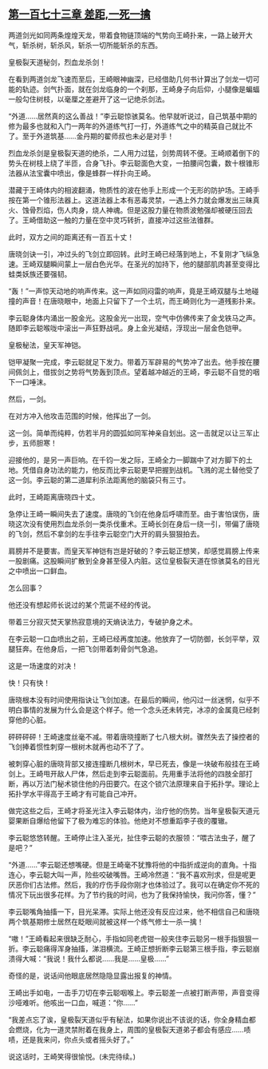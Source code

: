## [第一百七十三章 差距,一死一擒](https://www.xxbiquge.com/11_11207/8922612.html)


  两道剑光如同两条煌煌天龙，带着食物链顶端的气势向王崎扑来，一路上破开大气，斩杀树，斩杀风，斩杀一切所能斩杀的东西。

  皇极裂天道秘剑，烈血龙杀剑！

  在看到两道剑龙飞速而至后，王崎眼神幽深，已经借助几何书计算出了剑龙一切可能的轨迹。剑气扑面，就在剑龙临身的一个刹那，王崎身子向后仰，小腿像是蝙蝠一般勾住树枝，以毫厘之差避开了这一记绝杀剑法。

  “外道……居然真的这么善战！”李云聪惊骇莫名。他早就听说过，自己筑基中期的修为最多也就和入门一两年的外道练气打一打，外道练气之中的精英自己就比不了。至于外道筑基……金丹期的翟师叔也未必是对手！

  烈血龙杀剑是皇极裂天道的绝杀，二人用力过猛，剑势周转不便。王崎顺着倒下的势头在树枝上绕了半匝，合身飞扑。李云聪面色大变，一拍腰间包囊，数十根锥形法器从法宝囊中喷出，像是蜂群一样扑向王崎。

  潜藏于王崎体内的相波翻涌，物质性的波在他手上形成一个无形的防护场。王崎手按在第一个锥形法器上。这道法器上本有恶毒灵禁，一遇上外力就会爆发出三昧真火、蚀骨烈焰，伤人肉身，烧人神魂。但是这股力量在物质波勉强却被硬压回去了。王崎借助这一触的力量在空中灵巧转折，直接冲过这些法锥群。

  此时，双方之间的距离还有一百五十丈！

  唐晓剑诀一引，冲过头的飞剑立即回转。此时王崎已经落到地上，不复刚才飞纵急速。王崎双腿瞬间蒙上一层白色光华。在圣光的加持下，他的腿部肌肉甚至变得比蛙类妖族还要强韧。

  “轰！”一声惊天动地的响声传来。这一声如同闷雷的响声，竟是王崎双腿与土地碰撞的声音！在唐晓眼中，地面上只留下了一个土坑，而王崎则化为一道残影扑来。

  李云聪身体内涌出一股金光。这股金光一出现，空气中仿佛传来了金戈铁马之声。随即李云聪喉咙中滚出一声狂野战吼。身上金光凝结，浮现出一层金色铠甲。

  皇极秘法，皇天军神铠。

  铠甲凝聚一完成，李云聪就足下发力。带着万军辟易的气势冲了出去。他手按在腰间佩剑上，借拔剑之势将气势轰到顶点。望着越冲越近的王崎，李云聪不自觉的咽下一口唾沫。

  然后，一剑。

  在对方冲入他攻击范围的时候，他挥出了一剑。

  这一剑。简单而纯粹，仿若半月的圆弧如同军神亲自划出。这一击就足以让三军止步，五师胆寒！

  迎接他的，是另一声巨响。在千钧一发之际，王崎全力一脚踹中了对方脚下的土地。凭借自身功法的能力，他反而比李云聪更早把握到战机。飞溅的泥土替他受了这一剑。李云聪的第二道犀利杀法距离他的脑袋只有三寸。

  此时，王崎距离唐晓四十丈。

  急停让王崎一瞬间失去了速度。唐晓的飞剑在他身后呼啸而至。由于害怕误伤，唐晓这次没有使用烈血龙杀剑一类杀伐重术。王崎长剑在身后一绕一引，带偏了唐晓的飞剑，然后不拿剑的左手往李云聪空门大开的肩头狠狠拍去。

  肩膀并不是要害。而皇天军神铠有岂是好破的？李云聪正想笑，却感觉肩膀上传来一股剧痛。这股瞬间扩散到全身甚至侵入内脏。这位皇极裂天道在惊骇莫名的目光之中喷出一口鲜血。

  怎么回事？

  他还没有想起师长说过的某个荒诞不经的传说。

  带着三分寂灭焚天掌热寂意境的天熵诀法力，专破护身之术。

  在李云聪一口血喷出之前，王崎已经再度加速。他放弃了一切防御，长剑平举，双腿狂奔。在他身后，一把飞剑带着刺骨剑气急追。

  这是一场速度的对决！

  快！只有快！

  唐晓根本没有时间使用指诀让飞剑加速。在最后的瞬间，他闪过一丝迷惘，似乎不明白事情的发展为什么会是这个样子。他一个念头还未转完，冰凉的金属竟已经刺穿他的心脏。

  砰砰砰砰！王崎速度丝毫不减。带着唐晓撞断了七八根大树。骤然失去了操控者的飞剑捧着惯性刺穿一根树木就再也动不了了。

  被刺穿心脏的唐晓背部又接连撞断几根树木，早已死去，像是一块破布般挂在王崎剑上。王崎甩开敌人尸体，然后走到李云聪面前。先用重手法将他的四肢全部打断，再以万法门秘术锁住他的丹田要穴。在这个锁穴法原理来自于拓扑学。理论上拓扑学水平得高于王崎才有可能自己冲开。

  做完这些之后，王崎才将圣光注入李云聪体内，治疗他的伤势。当年皇极裂天道元婴果断自爆给他留下了极为难忘的体验。他绝对不想重蹈李子夜的覆辙。

  李云聪悠悠转醒。王崎停止注入圣光，扯住李云聪的衣服领：“喂古法虫子，醒了是吧？”

  “外道……”李云聪还想嘴硬。但是王崎毫不犹豫将他的中指折成逆向的直角。十指连心，李云聪大叫一声，险些咬破嘴唇。王崎冷然道：“我不喜欢刑求，但是呢更厌恶你们古法修。然后，我的疗伤手段你刚才也体验过了。我可以在确定你不死的情况下玩出很多花样。为了节约我的时间，也为了我保持愉快，我问你答，懂？”

  李云聪嘴角抽搐一下，目光呆滞。实际上他还没有反应过来，他不相信自己和唐晓两个筑基期修士居然在眨眼间就被这样一个练气修士一杀一擒！

  “嗷！”王崎看起来很缺乏耐心，手指如同老虎钳一般夹住李云聪另一根手指狠狠一折。李云聪痛得浑身抽搐，涕泪横流。王崎正想折断李云聪第三根手指，李云聪崩溃得大喊：“我说！我什么都说……我是……皇极……”

  奇怪的是，说话间他眼底居然隐隐显露出报复的神情。

  王崎出手如电，一击手刀切在李云聪咽喉上。李云聪差一点被打断声带，声音变得沙哑难听。他咳出一口血，喊道：“你……”

  “我差点忘了诶，皇极裂天道似乎有秘法，如果你说出不该说的话，你全身精血都会燃烧，化为一道灵禁附着在我身上，周围的皇极裂天道弟子都会有感应……啧啧，还是我来问，你点头或者摇头好了。”

  说这话时，王崎笑得很愉悦。(未完待续。)
